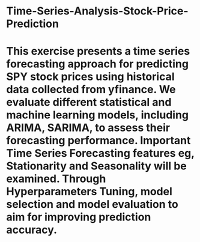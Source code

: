 # Time-Series-Analysis-Stock-Price-Prediction
# This exercise presents a time series forecasting approach for predicting SPY stock prices using historical data collected from yfinance. We evaluate different statistical and machine learning models, including ARIMA, SARIMA, to assess their forecasting performance. Important Time Series Forecasting features eg, Stationarity and Seasonality will be examined. Through Hyperparameters Tuning, model selection and model evaluation to aim for improving prediction accuracy.
